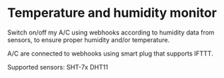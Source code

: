 # Temperature and humidity monitor

Switch on/off my A/C using webhooks according to humidity data from sensors, to ensure proper humidity and/or temperature.

A/C are connected to webhooks using smart plug that supports IFTTT.

Supported sensors:
SHT-7x
DHT11